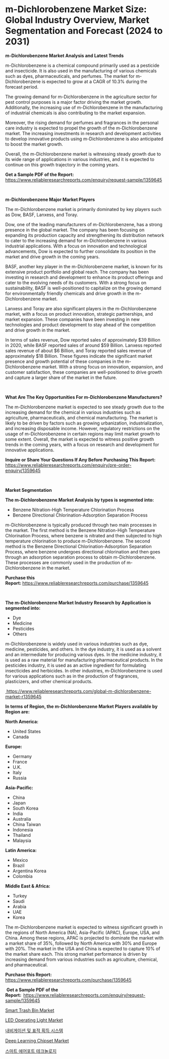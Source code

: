 <p><h1>m-Dichlorobenzene Market Size: Global Industry Overview, Market Segmentation and Forecast (2024 to 2031)</h1></p><p><strong>m-Dichlorobenzene Market Analysis and Latest Trends</strong></p>
<p><p>m-Dichlorobenzene is a chemical compound primarily used as a pesticide and insecticide. It is also used in the manufacturing of various chemicals such as dyes, pharmaceuticals, and perfumes. The market for m-Dichlorobenzene is expected to grow at a CAGR of 10.3% during the forecast period. </p><p>The growing demand for m-Dichlorobenzene in the agriculture sector for pest control purposes is a major factor driving the market growth. Additionally, the increasing use of m-Dichlorobenzene in the manufacturing of industrial chemicals is also contributing to the market expansion. </p><p>Moreover, the rising demand for perfumes and fragrances in the personal care industry is expected to propel the growth of the m-Dichlorobenzene market. The increasing investments in research and development activities to develop innovative products using m-Dichlorobenzene is also anticipated to boost the market growth.</p><p>Overall, the m-Dichlorobenzene market is witnessing steady growth due to its wide range of applications in various industries, and it is expected to continue on this growth trajectory in the coming years.</p></p>
<p><strong>Get a Sample PDF of the Report:&nbsp;</strong> <a href="https://www.reliableresearchreports.com/enquiry/request-sample/1359645">https://www.reliableresearchreports.com/enquiry/request-sample/1359645</a></p>
<p>&nbsp;</p>
<p><strong>m-Dichlorobenzene Major Market Players</strong></p>
<p><p>The m-Dichlorobenzene market is primarily dominated by key players such as Dow, BASF, Lanxess, and Toray. </p><p>Dow, one of the leading manufacturers of m-Dichlorobenzene, has a strong presence in the global market. The company has been focusing on expanding its production capacity and strengthening its distribution network to cater to the increasing demand for m-Dichlorobenzene in various industrial applications. With a focus on innovation and technological advancements, Dow is expected to further consolidate its position in the market and drive growth in the coming years.</p><p>BASF, another key player in the m-Dichlorobenzene market, is known for its extensive product portfolio and global reach. The company has been investing in research and development to enhance its product offerings and cater to the evolving needs of its customers. With a strong focus on sustainability, BASF is well-positioned to capitalize on the growing demand for environmentally friendly chemicals and drive growth in the m-Dichlorobenzene market.</p><p>Lanxess and Toray are also significant players in the m-Dichlorobenzene market, with a focus on product innovation, strategic partnerships, and market expansion. These companies have been investing in new technologies and product development to stay ahead of the competition and drive growth in the market.</p><p>In terms of sales revenue, Dow reported sales of approximately $39 Billion in 2020, while BASF reported sales of around $59 Billion. Lanxess reported sales revenue of about $6 Billion, and Toray reported sales revenue of approximately $18 Billion. These figures indicate the significant market presence and growth potential of these companies in the m-Dichlorobenzene market. With a strong focus on innovation, expansion, and customer satisfaction, these companies are well-positioned to drive growth and capture a larger share of the market in the future.</p></p>
<p>&nbsp;</p>
<p><strong>What Are The Key Opportunities For m-Dichlorobenzene Manufacturers?</strong></p>
<p><p>The m-Dichlorobenzene market is expected to see steady growth due to the increasing demand for the chemical in various industries such as agriculture, pharmaceuticals, and chemical manufacturing. The market is likely to be driven by factors such as growing urbanization, industrialization, and increasing disposable income. However, regulatory restrictions on the usage of m-Dichlorobenzene in certain regions may limit market growth to some extent. Overall, the market is expected to witness positive growth trends in the coming years, with a focus on research and development for innovative applications.</p></p>
<p><strong>Inquire or Share Your Questions If Any Before Purchasing This Report:</strong> <a href="https://www.reliableresearchreports.com/enquiry/pre-order-enquiry/1359645">https://www.reliableresearchreports.com/enquiry/pre-order-enquiry/1359645</a></p>
<p>&nbsp;</p>
<p><strong>Market Segmentation</strong></p>
<p><strong>The m-Dichlorobenzene Market Analysis by types is segmented into:</strong></p>
<p><ul><li>Benzene Nitration-High Temperature Chlorination Process</li><li>Benzene Directional Chlorination-Adsorption Separation Process</li></ul></p>
<p><p>m-Dichlorobenzene is typically produced through two main processes in the market. The first method is the Benzene Nitration-High Temperature Chlorination Process, where benzene is nitrated and then subjected to high temperature chlorination to produce m-Dichlorobenzene. The second method is the Benzene Directional Chlorination-Adsorption Separation Process, where benzene undergoes directional chlorination and then goes through an adsorption separation process to obtain m-Dichlorobenzene. These processes are commonly used in the production of m-Dichlorobenzene in the market.</p></p>
<p><strong>Purchase this Report:&nbsp;</strong><a href="https://www.reliableresearchreports.com/purchase/1359645">https://www.reliableresearchreports.com/purchase/1359645</a></p>
<p>&nbsp;</p>
<p><strong>The m-Dichlorobenzene Market Industry Research by Application is segmented into:</strong></p>
<p><ul><li>Dye</li><li>Medicine</li><li>Pesticides</li><li>Others</li></ul></p>
<p><p>m-Dichlorobenzene is widely used in various industries such as dye, medicine, pesticides, and others. In the dye industry, it is used as a solvent and an intermediate for producing various dyes. In the medicine industry, it is used as a raw material for manufacturing pharmaceutical products. In the pesticides industry, it is used as an active ingredient for formulating insecticides and herbicides. In other industries, m-Dichlorobenzene is used for various applications such as in the production of fragrances, plasticizers, and other chemical products.</p></p>
<p><a href="https://www.reliableresearchreports.com/global-m-dichlorobenzene-market-r1359645">&nbsp;https://www.reliableresearchreports.com/global-m-dichlorobenzene-market-r1359645</a></p>
<p><strong>In terms of Region, the m-Dichlorobenzene Market Players available by Region are:</strong></p>
<p>
    <p> <strong> North America: </strong>
        <ul>
            <li>United States</li>
            <li>Canada</li>
        </ul>
        </p> 
    <p> <strong> Europe: </strong>
        <ul>
            <li>Germany</li>
            <li>France</li>
            <li>U.K.</li>
            <li>Italy</li>
            <li>Russia</li>
        </ul>
        </p> 
    <p> <strong> Asia-Pacific: </strong>
        <ul>
            <li>China</li>
            <li>Japan</li>
            <li>South Korea</li>
            <li>India</li>
            <li>Australia</li>
            <li>China Taiwan</li>
            <li>Indonesia</li>
            <li>Thailand</li>
            <li>Malaysia</li>
        </ul>
        </p> 
    <p> <strong> Latin America: </strong>
        <ul>
            <li>Mexico</li>
            <li>Brazil</li>
            <li>Argentina Korea</li>
            <li>Colombia</li>
        </ul>
        </p> 
    <p> <strong> Middle East & Africa: </strong>
        <ul>
            <li>Turkey</li>
            <li>Saudi</li>
            <li>Arabia</li>
            <li>UAE</li>
            <li>Korea</li>
        </ul>
    </p>
    </p>
<p><p>The m-Dichlorobenzene market is expected to witness significant growth in the regions of North America (NA), Asia-Pacific (APAC), Europe, USA, and China. Among these regions, APAC is projected to dominate the market with a market share of 35%, followed by North America with 30% and Europe with 20%. The market in the USA and China is expected to capture 10% of the market share each. This strong market performance is driven by increasing demand from various industries such as agriculture, chemical, and pharmaceutical.</p></p>
<p><strong>Purchase this Report: </strong><a href="https://www.reliableresearchreports.com/purchase/1359645">https://www.reliableresearchreports.com/purchase/1359645</a></p>
<p>&nbsp;<strong>Get a Sample PDF of the Report:&nbsp;&nbsp;</strong><a href="https://www.reliableresearchreports.com/enquiry/request-sample/1359645">https://www.reliableresearchreports.com/enquiry/request-sample/1359645</a></p>
<p><strong></strong></p>
<p><p><a href="https://www.linkedin.com/pulse/smart-trash-bin-market-furnishes-information-share-trends-growth-1ixjf">Smart Trash Bin Market</a></p><p><a href="https://www.linkedin.com/pulse/led-operating-light-market-insights-cagr-trends-growth-strategies-nelqf">LED Operating Light Market</a></p><p><a href="https://github.com/oajzkywllm460/Market-Research-Report-List-2/blob/main/850137081844.md">내비게이션 및 표적 획득 시스템</a></p><p><a href="https://issuu.com/reportprime-2/docs/deep-learning-chipset-market-size-2030.pptx">Deep Learning Chipset Market</a></p><p><a href="https://github.com/HarrisonKitto2022/Market-Research-Report-List-1/blob/main/122617281843.md">스마트 에어포트 테크놀로지</a></p></p>